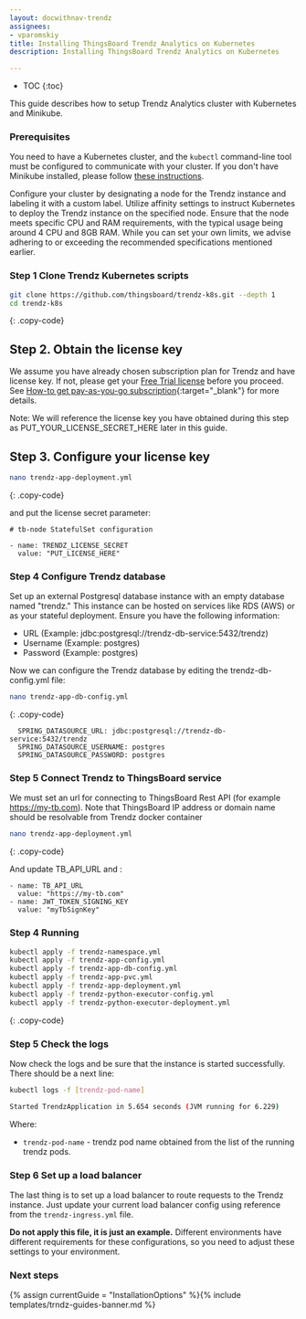 ```yaml
---
layout: docwithnav-trendz
assignees:
- vparomskiy
title: Installing ThingsBoard Trendz Analytics on Kubernetes
description: Installing ThingsBoard Trendz Analytics on Kubernetes

---
```

* TOC
{:toc}

This guide describes how to setup Trendz Analytics cluster with Kubernetes and Minikube.

### Prerequisites
 
You need to have a Kubernetes cluster, and the `kubectl` command-line tool must be configured to communicate with your cluster.
If you don't have Minikube installed, please follow [these instructions](https://kubernetes.io/thingsboard-learning/docs/setup/learning-environment/minikube/).

Configure your cluster by designating a node for the Trendz instance and labeling it with a custom label. Utilize affinity settings to instruct Kubernetes to deploy the Trendz instance on the specified node. 
Ensure that the node meets specific CPU and RAM requirements, with the typical usage being around 4 CPU and 8GB RAM. While you can set your own limits, we advise adhering to or exceeding the recommended specifications mentioned earlier.

### Step 1 Clone Trendz Kubernetes scripts

```bash
git clone https://github.com/thingsboard/trendz-k8s.git --depth 1
cd trendz-k8s
```
{: .copy-code}

## Step 2. Obtain the license key

We assume you have already chosen subscription plan for Trendz and have license key. If not, please get your [Free Trial license](/pricing/?section=trendz-options&product=trendz-self-managed&solution=trendz-pay-as-you-go) before you proceed.
See [How-to get pay-as-you-go subscription](https://www.youtube.com/watch?v=dK-QDFGxWek){:target="_blank"} for more details.

Note: We will reference the license key you have obtained during this step as PUT_YOUR_LICENSE_SECRET_HERE later in this guide.

## Step 3. Configure your license key

```bash
nano trendz-app-deployment.yml
```
{: .copy-code}

and put the license secret parameter:

```
# tb-node StatefulSet configuration

- name: TRENDZ_LICENSE_SECRET
  value: "PUT_LICENSE_HERE"

```

### Step 4 Configure Trendz database

Set up an external Postgresql database instance with an empty database named "trendz." This instance can be hosted on services like RDS (AWS) or as your stateful deployment. 
Ensure you have the following information:

- URL (Example: jdbc:postgresql://trendz-db-service:5432/trendz)
- Username (Example: postgres)
- Password (Example: postgres)

Now we can configure the Trendz database by editing the trendz-db-config.yml file:

```bash
nano trendz-app-db-config.yml
```
{: .copy-code}

```
  SPRING_DATASOURCE_URL: jdbc:postgresql://trendz-db-service:5432/trendz
  SPRING_DATASOURCE_USERNAME: postgres
  SPRING_DATASOURCE_PASSWORD: postgres

```

### Step 5 Connect Trendz to ThingsBoard service

We must set an url for connecting to ThingsBoard Rest API (for example https://my-tb.com). Note that ThingsBoard IP address or domain name should be resolvable from Trendz docker container

```bash
nano trendz-app-deployment.yml
```
{: .copy-code}

And update TB_API_URL and :

```
- name: TB_API_URL
  value: "https://my-tb.com"
- name: JWT_TOKEN_SIGNING_KEY
  value: "myTbSignKey"
```

### Step 4 Running

```bash
kubectl apply -f trendz-namespace.yml
kubectl apply -f trendz-app-config.yml
kubectl apply -f trendz-app-db-config.yml
kubectl apply -f trendz-app-pvc.yml
kubectl apply -f trendz-app-deployment.yml
kubectl apply -f trendz-python-executor-config.yml
kubectl apply -f trendz-python-executor-deployment.yml

```
{: .copy-code}

### Step 5 Check the logs

Now check the logs and be sure that the instance is started successfully.
There should be a next line:

```bash
kubectl logs -f [trendz-pod-name]

Started TrendzApplication in 5.654 seconds (JVM running for 6.229)
```

Where:

* `trendz-pod-name` - trendz pod name obtained from the list of the running trendz pods.

### Step 6 Set up a load balancer

The last thing is to set up a load balancer to route requests to the Trendz instance. Just update your current load balancer config using reference from the `trendz-ingress.yml` file.

**Do not apply this file, it is just an example.** 
Different environments have different requirements for these configurations, so you need to adjust these settings to your environment.

### Next steps

{% assign currentGuide = "InstallationOptions" %}{% include templates/trndz-guides-banner.md %}